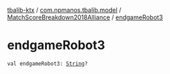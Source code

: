 [tbalib-ktx](../../index.md) / [com.npmanos.tbalib.model](../index.md) / [MatchScoreBreakdown2018Alliance](index.md) / [endgameRobot3](./endgame-robot3.md)

# endgameRobot3

`val endgameRobot3: `[`String`](https://kotlinlang.org/api/latest/jvm/stdlib/kotlin/-string/index.html)`?`